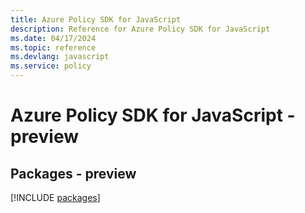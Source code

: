 ```yaml
---
title: Azure Policy SDK for JavaScript
description: Reference for Azure Policy SDK for JavaScript
ms.date: 04/17/2024
ms.topic: reference
ms.devlang: javascript
ms.service: policy
---
```

# Azure Policy SDK for JavaScript - preview
## Packages - preview
[!INCLUDE [packages](policy-index.md)]